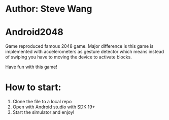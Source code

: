 # Author: Steve Wang

# Android2048

Game reproduced famous 2048 game.
Major difference is this game is implemented with accelerometers as gesture detector which means 
instead of swiping you have to moving the device to activate blocks.

Have fun with this game!

# How to start:
1. Clone the file to a local repo
2. Open with Android studio with SDK 19+
3. Start the simulator and enjoy!
